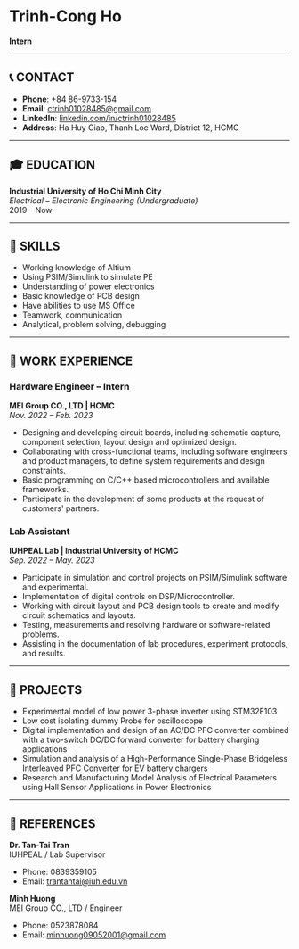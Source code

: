 # Trinh-Cong Ho  
**Intern**

---

## 📞 CONTACT

- **Phone**: +84 86-9733-154  
- **Email**: ctrinh01028485@gmail.com  
- **LinkedIn**: [linkedin.com/in/ctrinh01028485](https://linkedin.com/in/ctrinh01028485)  
- **Address**: Ha Huy Giap, Thanh Loc Ward, District 12, HCMC  

---

## 🎓 EDUCATION

**Industrial University of Ho Chi Minh City**  
*Electrical – Electronic Engineering (Undergraduate)*  
2019 – Now

---

## 🧠 SKILLS

- Working knowledge of Altium  
- Using PSIM/Simulink to simulate PE  
- Understanding of power electronics  
- Basic knowledge of PCB design  
- Have abilities to use MS Office  
- Teamwork, communication  
- Analytical, problem solving, debugging  

---

## 💼 WORK EXPERIENCE

### Hardware Engineer – Intern  
**MEI Group CO., LTD | HCMC**  
*Nov. 2022 – Feb. 2023*

- Designing and developing circuit boards, including schematic capture, component selection, layout design and optimized design.  
- Collaborating with cross-functional teams, including software engineers and product managers, to define system requirements and design constraints.  
- Basic programming on C/C++ based microcontrollers and available frameworks.  
- Participate in the development of some products at the request of customers' partners.  

### Lab Assistant  
**IUHPEAL Lab | Industrial University of HCMC**  
*Sep. 2022 – May. 2023*

- Participate in simulation and control projects on PSIM/Simulink software and experimental.  
- Implementation of digital controls on DSP/Microcontroller.  
- Working with circuit layout and PCB design tools to create and modify circuit schematics and layouts.  
- Testing, measurements and resolving hardware or software-related problems.  
- Assisting in the documentation of lab procedures, experiment protocols, and results.  

---

## 🧪 PROJECTS

- Experimental model of low power 3-phase inverter using STM32F103  
- Low cost isolating dummy Probe for oscilloscope  
- Digital implementation and design of an AC/DC PFC converter combined with a two-switch DC/DC forward converter for battery charging applications  
- Simulation and analysis of a High-Performance Single-Phase Bridgeless Interleaved PFC Converter for EV battery chargers  
- Research and Manufacturing Model Analysis of Electrical Parameters using Hall Sensor Applications in Power Electronics  

---

## 📁 REFERENCES

**Dr. Tan-Tai Tran**  
IUHPEAL / Lab Supervisor  
- Phone: 0839359105  
- Email: trantantai@iuh.edu.vn  

**Minh Huong**  
MEI Group CO., LTD / Engineer  
- Phone: 0523878084  
- Email: minhuong09052001@gmail.com  

